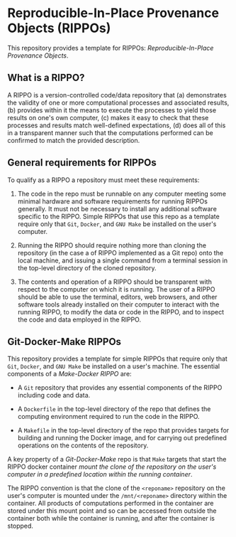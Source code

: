 # Reproducible-In-Place Provenance Objects (RIPPOs)

This repository provides a template for RIPPOs:  *Reproducible-In-Place Provenance Objects*.

## What is a RIPPO?

A RIPPO is a version-controlled code/data repository that (a) demonstrates the validity of one or more computational processes and associated results, (b) provides within it the means to execute the processes to yield those results on one's own computer, (c) makes it easy to check that these processes and results match well-defined expectations, (d) does all of this in a transparent manner such that the computations performed can be confirmed to match the provided description.

## General requirements for RIPPOs

To qualify as a RIPPO a repository must meet these requirements:

1. The code in the repo must be runnable on any computer meeting some minimal hardware and software requirements for running RIPPOs generally.  It must not be necessary to install any additional software specific to the RIPPO. Simple RIPPOs that use this repo as a template require only that `Git`, `Docker`, and `GNU Make` be installed on the user's computer.

2. Running the RIPPO should require nothing more than cloning the repository (in the case a of RIPPO implemented as a Git repo) onto the local machine, and issuing a single command from a terminal session in the top-level directory of the cloned repository.

3. The contents and operation of a RIPPO should be transparent with respect to the computer on which it is running. The user of a RIPPO should be able to use the terminal, editors, web browsers, and other software tools already installed on their computer to interact with the running RIPPO, to modify the data or code in the RIPPO, and to inspect the code and data employed in the RIPPO.


## Git-Docker-Make RIPPOs

This repository provides a template for simple RIPPOs that require only that `Git`, `Docker`, and `GNU Make` be installed on a user's machine.  The essential components of a *Make-Docker RIPPO* are:

* A `Git` repository that provides any essential components of the RIPPO including code and data.

* A `Dockerfile` in the top-level directory of the repo that defines the computing environment required to run the code in the RIPPO.

* A `Makefile` in the top-level directory of the repo that provides targets for building and running the Docker image, and for carrying out predefined operations on the contents of the repository.

A key property of a *Git-Docker-Make* repo is that `Make` targets that start the RIPPO docker container *mount the clone of the repository on the user's computer in a predefined location within the running container*.

The RIPPO convention is that the clone of the `<reponame>` repository on the user's computer is mounted under the `/mnt/<reponame>` directory within the container.  All products of computations performed in the container are stored under this mount point and so can be accessed from outside the container both while the container is running, and after the container is stopped.



